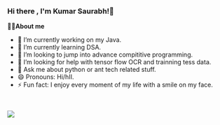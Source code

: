 
### Hi there , I'm Kumar Saurabh!👋

<strong>👨‍💻About me</strong>   

- 🔭 I’m currently working on my Java.
- 🌱 I’m currently learning DSA.
- 👯 I’m looking to jump into advance compititive programming.
- 🤔 I’m looking for help with tensor flow OCR and trainning tess data.
- 💬 Ask me about python or ant tech related stuff.
- 😄 Pronouns: Hi/hII.
- ⚡ Fun fact: I enjoy every moment of my life with a smile on my face.
<br>

<img src="https://github-readme-stats.vercel.app/api?username=KumarSaurabhS&theme=algolia&show_icons=true"></img>
  


